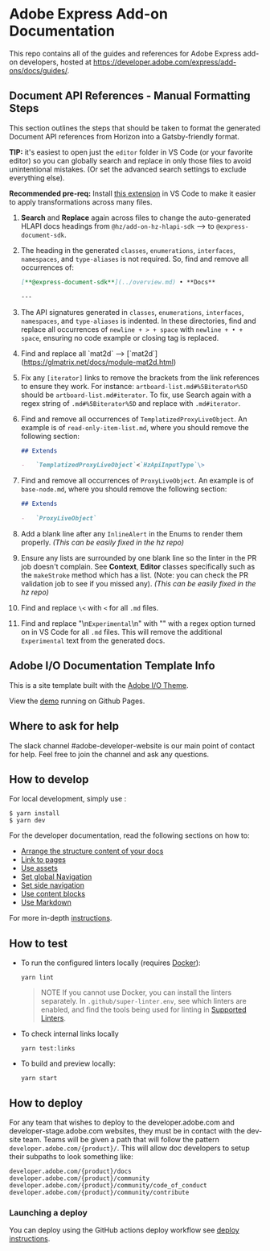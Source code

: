 # Adobe Express Add-on Documentation

This repo contains all of the guides and references for Adobe Express add-on developers, hosted at https://developer.adobe.com/express/add-ons/docs/guides/.

## Document API References - Manual Formatting Steps

This section outlines the steps that should be taken to format the generated Document API references from Horizon into a Gatsby-friendly format.

**TIP:** it's easiest to open just the `editor` folder in VS Code (or your favorite editor) so you can globally search and replace in only those files to avoid unintentional mistakes. (Or set the advanced search settings to exclude everything else).

**Recommended pre-req:** Install [this extension](https://marketplace.visualstudio.com/items?itemName=jakearl.search-editor-apply-changes) in VS Code to make it easier to apply transformations across many files.

1. **Search** and **Replace** again across files to change the auto-generated HLAPI docs headings from `@hz/add-on-hz-hlapi-sdk` –> to `@express-document-sdk`.

2. The heading in the generated `classes`, `enumerations`, `interfaces`, `namespaces`, and `type-aliases` is not required. So, find and remove all occurrences of:

    ```md
    [**@express-document-sdk**](../overview.md) • **Docs**

    ---
    ```

3. The API signatures generated in `classes`, `enumerations`, `interfaces`, `namespaces`, and `type-aliases` is indented. In these directories, find and replace all occurrences of `newline + > + space` with `newline + • + space`, ensuring no code example or closing tag is replaced.

4. Find and replace all \`mat2d\` --> \[\`mat2d\`\]\(https://glmatrix.net/docs/module-mat2d.html)

5. Fix any `[iterator]` links to remove the brackets from the link references to ensure they work. For instance: `artboard-list.md#%5Biterator%5D` should be `artboard-list.md#iterator`. To fix, use Search again with a regex string of `.md#%5Biterator%5D` and replace with `.md#iterator`.

6. Find and remove all occurrences of `TemplatizedProxyLiveObject`. An example is of `read-only-item-list.md`, where you should remove the following section:

    ```md
    ## Extends

    -   `TemplatizedProxyLiveObject`<`HzApiInputType`\>
    ```

7. Find and remove all occurrences of `ProxyLiveObject`. An example is of `base-node.md`, where you should remove the following section:

    ```md
    ## Extends

    -   `ProxyLiveObject`
    ```

8. Add a blank line after any `InlineAlert` in the Enums to render them properly. _(This can be easily fixed in the hz repo)_

9. Ensure any lists are surrounded by one blank line so the linter in the PR job doesn't complain. See **Context**, **Editor** classes specifically such as the `makeStroke` method which has a list. (Note: you can check the PR validation job to see if you missed any). _(This can be easily fixed in the hz repo)_

10. Find and replace `\<` with `<` for all `.md` files.

11. Find and replace "\n`Experimental`\n" with "" with a regex option turned on in VS Code for all `.md` files. This will remove the additional `Experimental` text from the generated docs.

## Adobe I/O Documentation Template Info

This is a site template built with the [Adobe I/O Theme](https://github.com/adobe/aio-theme).

View the [demo](https://adobedocs.github.io/dev-site-documentation-template/) running on Github Pages.

## Where to ask for help

The slack channel #adobe-developer-website is our main point of contact for help. Feel free to join the channel and ask any questions.

## How to develop

For local development, simply use :

```shell
$ yarn install
$ yarn dev
```

For the developer documentation, read the following sections on how to:

-   [Arrange the structure content of your docs](https://github.com/adobe/aio-theme#content-structure)
-   [Link to pages](https://github.com/adobe/aio-theme#links)
-   [Use assets](https://github.com/adobe/aio-theme#assets)
-   [Set global Navigation](https://github.com/adobe/aio-theme#global-navigation)
-   [Set side navigation](https://github.com/adobe/aio-theme#side-navigation)
-   [Use content blocks](https://github.com/adobe/aio-theme#jsx-blocks)
-   [Use Markdown](https://github.com/adobe/aio-theme#writing-enhanced-markdown)

For more in-depth [instructions](https://github.com/adobe/aio-theme#getting-started).

## How to test

-   To run the configured linters locally (requires [Docker](https://www.docker.com/)):

    ```shell
    yarn lint
    ```

    > NOTE If you cannot use Docker, you can install the linters separately. In `.github/super-linter.env`, see which linters are enabled, and find the tools being used for linting in [Supported Linters](https://github.com/github/super-linter#supported-linters).

-   To check internal links locally

    ```shell
    yarn test:links
    ```

-   To build and preview locally:

    ```shell
    yarn start
    ```

## How to deploy

For any team that wishes to deploy to the developer.adobe.com and developer-stage.adobe.com websites, they must be in contact with the dev-site team. Teams will be given a path that will follow the pattern `developer.adobe.com/{product}/`. This will allow doc developers to setup their subpaths to look something like:

```text
developer.adobe.com/{product}/docs
developer.adobe.com/{product}/community
developer.adobe.com/{product}/community/code_of_conduct
developer.adobe.com/{product}/community/contribute
```

### Launching a deploy

You can deploy using the GitHub actions deploy workflow see [deploy instructions](https://github.com/adobe/aio-theme#deploy-to-azure-storage-static-websites).
